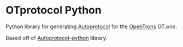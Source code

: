 # OTprotocol Python

Python library for generating [Autoprotocol](http://www.autoprotocol.org) for the [OpenTrons](http://www.opentrons.com) OT.one.

Based off of [Autoprotocol-python](http://github.com/autoprotocol/autoprotocol-python) library.



